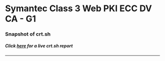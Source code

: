 # Symantec Class 3 Web PKI ECC DV CA - G1
### Snapshot of crt.sh
##### Click [here](https://crt.sh/?q=5C69E82FB248F80B5E4314B9D2C4883ED14F5A06D58F109F33500E86DDC0738F) for a live crt.sh report

---
